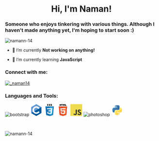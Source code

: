 <h1 align="center">Hi, I'm Naman!</h1>
<h3 align="left"> Someone who enjoys tinkering with various things. Although I haven't made anything yet, I'm hoping to start soon :)</h3>

<p align="left"> <img src="https://komarev.com/ghpvc/?username=namann-14&label=Profile%20views&color=0e75b6&style=flat" alt="namann-14" /> </p>


- 🔭 I’m currently **Not working on anything!**

- 🌱 I’m currently learning **JavaScript**


<h3 align="left">Connect with me:</h3>
<p align="left">
<a href="https://twitter.com/_naman14" target="blank"><img align="center" src="https://raw.githubusercontent.com/rahuldkjain/github-profile-readme-generator/master/src/images/icons/Social/twitter.svg" alt="_naman14" height="30" width="40" /></a>
</p>

<h3 align="left">Languages and Tools:</h3>
<p align="left" > <a href="https://getbootstrap.com" target="_blank" rel="noreferrer" style="text-decoration: none;"> <img src="https://img.icons8.com/?size=100&id=EzPCiQUqWWEa&format=png&color=000000" alt="bootstrap" width="45" height="45"/> </a> 
<a href="https://www.cprogramming.com/" target="_blank" rel="noreferrer" style="text-decoration: none;"> <img src="https://raw.githubusercontent.com/devicons/devicon/master/icons/c/c-original.svg" alt="c" width="40" height="40"/> </a> 
<a href="https://www.w3schools.com/css/" target="_blank" rel="noreferrer" style="text-decoration: none;"> <img src="https://raw.githubusercontent.com/devicons/devicon/master/icons/css3/css3-original-wordmark.svg" alt="css3" width="40" height="40"/> </a> 
<a href="https://www.w3.org/html/" target="_blank" rel="noreferrer" style="text-decoration: none;"> <img src="https://raw.githubusercontent.com/devicons/devicon/master/icons/html5/html5-original-wordmark.svg" alt="html5" width="40" height="40"/> </a> 
<a href="https://developer.mozilla.org/en-US/docs/Web/JavaScript" target="_blank" rel="noreferrer" style="text-decoration: none;"> <img src="https://raw.githubusercontent.com/devicons/devicon/master/icons/javascript/javascript-original.svg" alt="javascript" width="40" height="40"/> </a> 
<a href="https://www.photoshop.com/en" target="_blank" rel="noreferrer" style="text-decoration: none;"> <img src="https://www.adobe.com/content/dam/acom/one-console/icons_rebrand/ps_appicon.svg" alt="photoshop" width="40" height="40"/> </a> 
<a href="https://www.python.org" target="_blank" rel="noreferrer" style="text-decoration: none;"> <img src="https://raw.githubusercontent.com/devicons/devicon/master/icons/python/python-original.svg" alt="python" width="40" height="40"/> </a> 
</p>
<br>
<p><img align="center" src="https://github-readme-stats.vercel.app/api/top-langs?username=namann-14&show_icons=true&locale=en&layout=compact" alt="namann-14" /></p>
